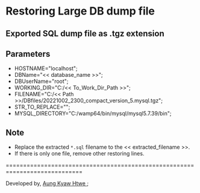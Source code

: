 # Restoring Large DB dump file
## Exported SQL dump file as .tgz extension
## Parameters
- HOSTNAME="localhost";
- DBName="<< database_name >>";
- DBUserName="root";
- WORKING_DIR="C:/<< To_Work_Dir_Path >>";
- FILENAME="C:/<< Path >>/DBfiles/20221002_2300_compact_version_5.mysql.tgz"; 
- STR_TO_REPLACE="";
- MYSQL_DIRECTORY="C:/wamp64/bin/mysql/mysql5.7.39/bin";

## Note
- Replace the extracted `*.sql` filename to the << extracted_filename >>. 
- If there is only one file, remove other restoring lines.

============================================================================

Developed by, <a href="mailto:dev.aungkyawhtwe@gmail.com"> Aung Kyaw Htwe </a>;